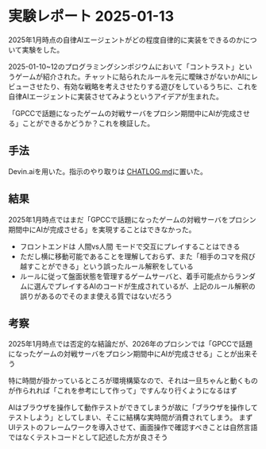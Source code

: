 # 実験レポート 2025-01-13
2025年1月時点の自律AIエージェントがどの程度自律的に実装をできるのかについて実験をした。

2025-01-10~12のプログラミングシンポジウムにおいて「コントラスト」というゲームが紹介された。チャットに貼られたルールを元に曖昧さがないかAIにレビューさせたり、有効な戦略を考えさせたりする遊びをしているうちに、これを自律AIエージェントに実装させてみようというアイデアが生まれた。

「GPCCで話題になったゲームの対戦サーバをプロシン期間中にAIが完成させる」ことができるかどうか？これを検証した。

## 手法

Devin.aiを用いた。指示のやり取りは [CHATLOG.md](CHATLOG.md)に置いた。

## 結果

2025年1月時点ではまだ「GPCCで話題になったゲームの対戦サーバをプロシン期間中にAIが完成させる」を実現することはできなかった。
- フロントエンドは 人間vs人間 モードで交互にプレイすることはできる
- ただし横に移動可能であることを理解しておらず、また「相手のコマを飛び越すことができる」という誤ったルール解釈をしている
- ルールに従って盤面状態を管理するゲームサーバと、着手可能点からランダムに選んでプレイするAIのコードが生成されているが、上記のルール解釈の誤りがあるのでそのまま使える質ではないだろう

## 考察

2025年1月時点では否定的な結論だが、2026年のプロシンでは「GPCCで話題になったゲームの対戦サーバをプロシン期間中にAIが完成させる」ことが出来そう

特に時間が掛かっているところが環境構築なので、それは一旦ちゃんと動くものが作られれば「これを参考にして作って」ですんなり行くようになるはず

AIはブラウザを操作して動作テストができてしまうが故に「ブラウザを操作してテストしよう」としてしまい、そこに結構な実時間が消費されてしまう。
まずUIテストのフレームワークを導入させて、画面操作で確認すべきことは自然言語ではなくテストコードとして記述した方が良さそう

